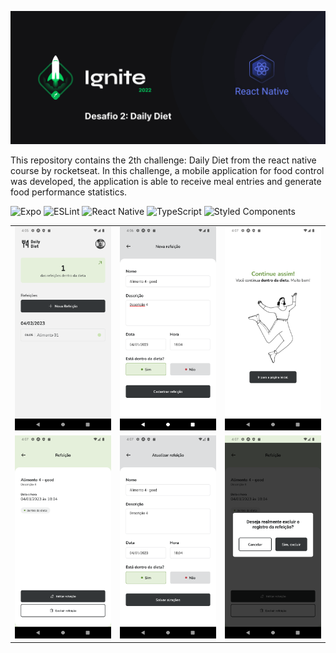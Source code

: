 ![Rocketseat](_docs/capa.jpg)

This repository contains the 2th challenge: Daily Diet from the react native course by rocketseat. In this challenge, a mobile application for food control was developed, the application is able to receive meal entries and generate food performance statistics.

![Expo](https://img.shields.io/badge/expo-1C1E24?style=for-the-badge&logo=expo&logoColor=#D04A37)
![ESLint](https://img.shields.io/badge/ESLint-4B3263?style=for-the-badge&logo=eslint&logoColor=white)
![React Native](https://img.shields.io/badge/react_native-%2320232a.svg?style=for-the-badge&logo=react&logoColor=%2361DAFB)
![TypeScript](https://img.shields.io/badge/typescript-%23007ACC.svg?style=for-the-badge&logo=typescript&logoColor=white)
![Styled Components](https://img.shields.io/badge/styled--components-DB7093?style=for-the-badge&logo=styled-components&logoColor=white)


<table>
  <tr>
    <td><img src="./_docs/mob-01.png" /></td>
    <td><img src="./_docs/mob-02.png" /></td>
    <td><img src="./_docs/mob-03.png" /></td>
  </tr>
  <tr>
    <td><img src="./_docs/mob-04.png" /></td>
    <td><img src="./_docs/mob-06.png" /></td>
    <td><img src="./_docs/mob-05.png" /></td>
  </tr>
</table>



